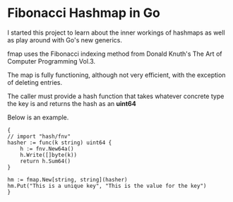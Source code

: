 # Fibonacci Hashmap in Go

I started this project to learn about the inner workings of hashmaps as well as play around with Go's new generics.

fmap uses the Fibonacci indexing method from Donald Knuth's The Art of Computer Programming Vol.3.

The map is fully functioning, although not very efficient, with the exception of deleting entries.

The caller must provide a hash function that takes whatever concrete type the key is and returns the hash as an **uint64**

Below is an example.

```
{
// import "hash/fnv"
hasher := func(k string) uint64 {
	h := fnv.New64a()
	h.Write([]byte(k))
	return h.Sum64()
}

hm := fmap.New[string, string](hasher)
hm.Put("This is a unique key", "This is the value for the key")
}
```